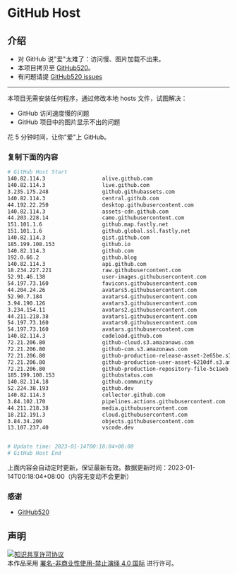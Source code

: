 # GitHub Host
## 介绍
- 对 GitHub 说"爱"太难了：访问慢、图片加载不出来。
- 本项目拷贝至 [GitHub520](https://github.com/521xueweihan/GitHub520)。
- 有问题请提 [GitHub520 issues](https://github.com/521xueweihan/GitHub520/issues/new)

---

本项目无需安装任何程序，通过修改本地 hosts 文件，试图解决：
- GitHub 访问速度慢的问题
- GitHub 项目中的图片显示不出的问题

花 5 分钟时间，让你"爱"上 GitHub。

### 复制下面的内容
```bash
# GitHub Host Start
140.82.114.3                  alive.github.com
140.82.114.3                  live.github.com
3.235.175.248                 github.githubassets.com
140.82.114.3                  central.github.com
44.192.22.250                 desktop.githubusercontent.com
140.82.114.3                  assets-cdn.github.com
44.203.228.14                 camo.githubusercontent.com
151.101.1.6                   github.map.fastly.net
151.101.1.6                   github.global.ssl.fastly.net
140.82.114.3                  gist.github.com
185.199.108.153               github.io
140.82.114.3                  github.com
192.0.66.2                    github.blog
140.82.114.3                  api.github.com
18.234.227.221                raw.githubusercontent.com
52.91.46.138                  user-images.githubusercontent.com
54.197.73.160                 favicons.githubusercontent.com
44.204.24.26                  avatars5.githubusercontent.com
52.90.7.184                   avatars4.githubusercontent.com
3.94.190.126                  avatars3.githubusercontent.com
3.234.154.11                  avatars2.githubusercontent.com
44.211.218.38                 avatars1.githubusercontent.com
54.197.73.160                 avatars0.githubusercontent.com
54.197.73.160                 avatars.githubusercontent.com
140.82.114.3                  codeload.github.com
72.21.206.80                  github-cloud.s3.amazonaws.com
72.21.206.80                  github-com.s3.amazonaws.com
72.21.206.80                  github-production-release-asset-2e65be.s3.amazonaws.com
72.21.206.80                  github-production-user-asset-6210df.s3.amazonaws.com
72.21.206.80                  github-production-repository-file-5c1aeb.s3.amazonaws.com
185.199.108.153               githubstatus.com
140.82.114.18                 github.community
52.224.38.193                 github.dev
140.82.114.3                  collector.github.com
3.84.102.170                  pipelines.actions.githubusercontent.com
44.211.218.38                 media.githubusercontent.com
18.212.191.3                  cloud.githubusercontent.com
3.84.34.200                   objects.githubusercontent.com
13.107.237.40                 vscode.dev


# Update time: 2023-01-14T00:18:04+08:00
# GitHub Host End

```
上面内容会自动定时更新，保证最新有效。数据更新时间：2023-01-14T00:18:04+08:00（内容无变动不会更新）

### 感谢

- [GitHub520](https://github.com/521xueweihan/GitHub520)

## 声明
<a rel="license" href="https://creativecommons.org/licenses/by-nc-nd/4.0/deed.zh"><img alt="知识共享许可协议" style="border-width: 0" src="https://licensebuttons.net/l/by-nc-nd/4.0/88x31.png"></a><br>本作品采用 <a rel="license" href="https://creativecommons.org/licenses/by-nc-nd/4.0/deed.zh">署名-非商业性使用-禁止演绎 4.0 国际</a> 进行许可。